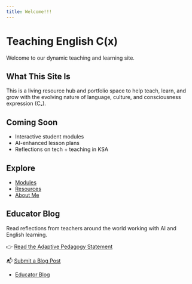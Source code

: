 ```yaml
---
title: Welcome!!!
---
```


# Teaching English C(x)

Welcome to our dynamic teaching and learning site.

## What This Site Is

This is a living resource hub and portfolio space to help teach, learn, and grow with the evolving nature of language, culture, and consciousness expression (Cₓ).

## Coming Soon

- Interactive student modules
- AI-enhanced lesson plans
- Reflections on tech + teaching in KSA
## Explore

- [Modules](modules/)
- [Resources](resources/)
- [About Me](about.md)
## Educator Blog  
Read reflections from teachers around the world working with AI and English learning.

👉 [Read the Adaptive Pedagogy Statement](/Teaching-English-C-x-/adaptive-pedagogy/)

📬 [Submit a Blog Post](https://docs.google.com/forms/d/e/1FAIpQLSdU05wDy1l6EdJxO99UQ4jCvYn35QcMWsGZKb62c8OkskCNig/viewform?usp=header)
- [Educator Blog](educator-blog.md)



